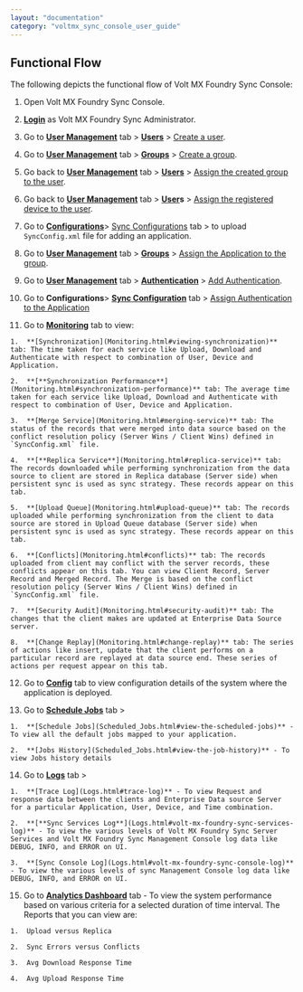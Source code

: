 ```yaml
---
layout: "documentation"
category: "voltmx_sync_console_user_guide"
---
```

                           


Functional Flow
---------------

The following depicts the functional flow of Volt MX Foundry Sync Console:

1.  Open Volt MX Foundry Sync Console.
    
2.  **[Login](Login.html)** as Volt MX Foundry Sync Administrator.
3.  Go to **[User Management](User_Management.html)** tab > **[Users](User_Management.html#user)** > [Create a user](User_Management.html#adding-a-user).
    
4.  Go to **[User Management](User_Management.html)** tab > **[Groups](User_Management.html#group)** > [Create a group](User_Management.html#creating-a-group).
    
5.  Go back to **[User Management](User_Management.html)** tab > **[Users](User_Management.html#user)** > [Assign the created group to the user](User_Management.html#assigning-a-user-to-a-group).
    
6.  Go back to **[User Management](User_Management.html)** tab > [](User_Management.html#user)**[User](User_Management.html#User)s** > [Assign the registered device to the user](User_Management.html#assigning-a-device-to-a-user).
    
7.  Go to **[Configurations](Config.html)**\> [Sync Configurations](Sync_Configuration.html) tab > to upload `SyncConfig.xml` file for adding an application.
    
8.  Go to **[User Management](User_Management.html)** tab > **[Groups](User_Management.html#group)** > [Assign the Application to the group](User_Management.html#assigning-an-application-to-a-group).
    
9.  Go to **[User Management](User_Management.html)** tab > **[**Authentication**](User_Management.html#authentication)** > [Add Authentication](User_Management.html#Creating__an_Authentication_Profile).
10.  Go to **Configurations**\> **[Sync Configuration](Sync_Configuration.html)** tab > [Assign Authentication to the Application](Sync_Configuration.html#assign-authentication-profile-to-application)
11.  Go to **[Monitoring](Monitoring.html)** tab to view:
    
    1.  **[Synchronization](Monitoring.html#viewing-synchronization)** tab: The time taken for each service like Upload, Download and Authenticate with respect to combination of User, Device and Application.
        
    2.  **[**Synchronization Performance**](Monitoring.html#synchronization-performance)** tab: The average time taken for each service like Upload, Download and Authenticate with respect to combination of User, Device and Application.
        
    3.  **[Merge Service](Monitoring.html#merging-service)** tab: The status of the records that were merged into data source based on the conflict resolution policy (Server Wins / Client Wins) defined in `SyncConfig.xml` file.
        
    4.  **[**Replica Service**](Monitoring.html#replica-service)** tab: The records downloaded while performing synchronization from the data source to client are stored in Replica database (Server side) when persistent sync is used as sync strategy. These records appear on this tab.
        
    5.  **[Upload Queue](Monitoring.html#upload-queue)** tab: The records uploaded while performing synchronization from the client to data source are stored in Upload Queue database (Server side) when persistent sync is used as sync strategy. These records appear on this tab.
        
    6.  **[Conflicts](Monitoring.html#conflicts)** tab: The records uploaded from client may conflict with the server records, these conflicts appear on this tab. You can view Client Record, Server Record and Merged Record. The Merge is based on the conflict resolution policy (Server Wins / Client Wins) defined in `SyncConfig.xml` file.
        
    7.  **[Security Audit](Monitoring.html#security-audit)** tab: The changes that the client makes are updated at Enterprise Data Source server.
        
    8.  **[Change Replay](Monitoring.html#change-replay)** tab: The series of actions like insert, update that the client performs on a particular record are replayed at data source end. These series of actions per request appear on this tab.
        
12.  Go to **[Config](Config.html#top)** tab to view configuration details of the system where the application is deployed.
    
13.  Go to **[Schedule Jobs](Scheduled_Jobs.html)** tab >
    
    1.  **[Schedule Jobs](Scheduled_Jobs.html#view-the-scheduled-jobs)** - To view all the default jobs mapped to your application.
        
    2.  **[Jobs History](Scheduled_Jobs.html#view-the-job-history)** - To view Jobs history details
        
14.  Go to **[Logs](Logs.html)** tab >
    
    1.  **[Trace Log](Logs.html#trace-log)** - To view Request and response data between the clients and Enterprise Data source Server for a particular Application, User, Device, and Time combination.
        
    2.  **[**Sync Services Log**](Logs.html#volt-mx-foundry-sync-services-log)** - To view the various levels of Volt MX Foundry Sync Server Services and Volt MX Foundry Sync Management Console log data like DEBUG, INFO, and ERROR on UI.
        
    3.  **[Sync Console Log](Logs.html#volt-mx-foundry-sync-console-log)** - To view the various levels of sync Management Console log data like DEBUG, INFO, and ERROR on UI.
        
15.  Go to **[Analytics Dashboard](Analytics_Dashboard.html)** tab - To view the system performance based on various criteria for a selected duration of time interval. The Reports that you can view are:
    
    1.  Upload versus Replica
        
    2.  Sync Errors versus Conflicts
        
    3.  Avg Download Response Time
        
    4.  Avg Upload Response Time
